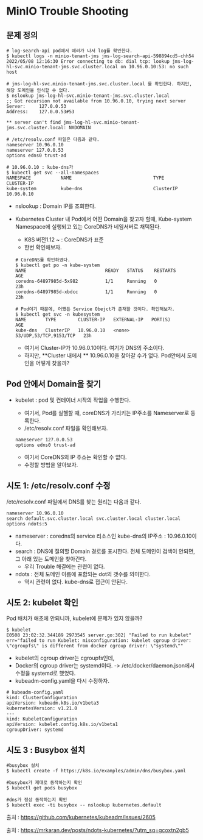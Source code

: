 # MinIO Trouble Shooting

## 문제 정의

```shell
# log-search-api pod에서 에러가 나서 log를 확인한다. 
$ kubectl logs -n minio-tenant-jms jms-log-search-api-598894cd5-chh54
2022/05/08 12:16:30 Error connecting to db: dial tcp: lookup jms-log-hl-svc.minio-tenant-jms.svc.cluster.local on 10.96.0.10:53: no such host

# jms-log-hl-svc.minio-tenant-jms.svc.cluster.local 를 확인한다. 하지만, 해당 도메인을 인식할 수 없다. 
$ nslookup jms-log-hl-svc.minio-tenant-jms.svc.cluster.local
;; Got recursion not available from 10.96.0.10, trying next server
Server:		127.0.0.53
Address:	127.0.0.53#53

** server can't find jms-log-hl-svc.minio-tenant-jms.svc.cluster.local: NXDOMAIN

# /etc/resolv.conf 파일은 다음과 같다. 
nameserver 10.96.0.10
nameserver 127.0.0.53
options edns0 trust-ad

# 10.96.0.10 : kube-dns가 
$ kubectl get svc --all-namespaces
NAMESPACE           NAME                              TYPE           CLUSTER-IP      
kube-system         kube-dns                          ClusterIP      10.96.0.10           

```

- nslookup : Domain IP를 조회한다. 

- Kubernetes Cluster 내 Pod에서 어떤 Domain을 찾고자 할때, Kube-system Namespace에 실행되고 있는 CoreDNS가 네임서버로 채택된다. 

  - K8S 버전1.12 ~ : CoreDNS가 표준
  - 한번 확인해보자. 

  ```shell
  # CoreDNS를 확인하였다. 
  $ kubectl get po -n kube-system
  NAME                             READY   STATUS    RESTARTS      AGE
  coredns-64897985d-5x982          1/1     Running   0             23h
  coredns-64897985d-xbdcc          1/1     Running   0             23h
  
  # Pod이기 때문에, 어쨌든 Service Obejct가 존재할 것이다. 확인해보자. 
  $ kubectl get svc -n kubesystem
  NAME       TYPE        CLUSTER-IP   EXTERNAL-IP   PORT(S)                  AGE
  kube-dns   ClusterIP   10.96.0.10   <none>        53/UDP,53/TCP,9153/TCP   23h
  ```

  - 여기서 Cluster-IP가 10.96.0.10이다. 여기가 DNS의 주소이다. 
  - 하지만, **Cluster 내에서 ** 10.96.0.10을 찾아갈 수가 없다. Pod안에서 도메인을 어떻게 찾을까?

## Pod 안에서 Domain을 찾기

- kubelet : pod 및 컨테이너 시작의 작업을 수행한다. 

  - 여기서, Pod를 실핼할 때, coreDNS가 가리키는 IP주소를 Nameserver로 등록한다. 
  - /etc/resolv.conf 파일을 확인해보자. 

  ```shell
  nameserver 127.0.0.53
  options edns0 trust-ad
  ```

  - 여기서 CoreDNS의 IP 주소는 확인할 수 없다. 
  - 수정할 방법을 알아보자. 

## 시도 1: /etc/resolv.conf 수정

/etc/resolv.conf 파일에서 DNS를 찾는 원리는 다음과 같다. 

```shell
nameserver 10.96.0.10
search default.svc.cluster.local svc.cluster.local cluster.local
options ndots:5
```

- nameserver : coredns의 service 리소스인 kube-dns의 IP주소 : 10.96.0.10이다. 
- search : DNS에 질의할 Domain 경로를 표시한다. 전체 도메인이 검색이 안되면, 그 아래 있는 도메인을 찾아간다. 
  - 우리 Trouble 해결에는 관련이 없다. 
- ndots : 전체 도메인 이름에 포함되는 dot의 갯수를 의미한다. 
  - 역시 관련이 없다. kube-dns로 접근이 안된다. 

## 시도 2: kubelet 확인

Pod 배치가 애초에 안되니까, kubelet에 문제가 있지 않을까?

```shell
$ kubelet
E0508 23:02:32.344189 2973545 server.go:302] "Failed to run kubelet" err="failed to run Kubelet: misconfiguration: kubelet cgroup driver: \"cgroupfs\" is different from docker cgroup driver: \"systemd\""
```

- kubelet의 cgroup driver는  cgroupfs인데,
- Docker의 cgroup driver는 systemd이다. -> /etc/docker/daemon.json에서 수정을 systemd로 했었다.
- kubeadm-config.yaml을 다시 수정하자. 

```shell
# kubeadm-config.yaml
kind: ClusterConfiguration
apiVersion: kubeadm.k8s.io/v1beta3
kubernetesVersion: v1.21.0
---
kind: KubeletConfiguration
apiVersion: kubelet.config.k8s.io/v1beta1
cgroupDriver: systemd
```

## 시도 3 : Busybox 설치

```shell
#busybox 설치
$ kubectl create -f https://k8s.io/examples/admin/dns/busybox.yaml

#busybox가 제대로 동작하는지 확인
$ kubectl get pods busybox

#dns가 정상 동작하는지 확인
$ kubectl exec -ti busybox -- nslookup kubernetes.default
```



출처 : https://github.com/kubernetes/kubeadm/issues/2605









출처 : https://mrkaran.dev/posts/ndots-kubernetes/?utm_sq=gcoxtn2gb5